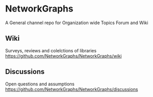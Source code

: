 # NetworkGraphs
A General channel repo for Organization wide Topics Forum and Wiki

## Wiki
Surveys, reviews and colelctions of libraries
https://github.com/NetworkGraphs/NetworkGraphs/wiki

## Discussions
Open questions and assumptions
https://github.com/NetworkGraphs/NetworkGraphs/discussions
